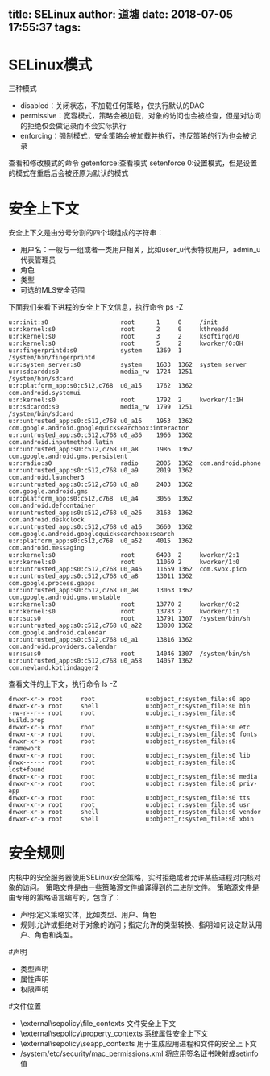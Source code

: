 title: SELinux
author: 道墟
date: 2018-07-05 17:55:37
tags:
---
# SELinux模式
三种模式
- disabled：关闭状态，不加载任何策略，仅执行默认的DAC
- permissive：宽容模式，策略会被加载，对象的访问也会被检查，但是对访问的拒绝仅会做记录而不会实际执行
- enforcing：强制模式，安全策略会被加载并执行，违反策略的行为也会被记录

查看和修改模式的命令
getenforce:查看模式
setenforce 0:设置模式，但是设置的模式在重启后会被还原为默认的模式

# 安全上下文
安全上下文是由分号分割的四个域组成的字符串：
- 用户名：一般与一组或者一类用户相关，比如user_u代表特权用户，admin_u代表管理员
- 角色
- 类型
- 可选的MLS安全范围

下面我们来看下进程的安全上下文信息，执行命令 ps -Z

```
u:r:init:s0                    root      1     0     /init
u:r:kernel:s0                  root      2     0     kthreadd
u:r:kernel:s0                  root      3     2     ksoftirqd/0
u:r:kernel:s0                  root      5     2     kworker/0:0H
u:r:fingerprintd:s0            system    1369  1     /system/bin/fingerprintd
u:r:system_server:s0           system    1633  1362  system_server
u:r:sdcardd:s0                 media_rw  1724  1251  /system/bin/sdcard
u:r:platform_app:s0:c512,c768  u0_a15    1762  1362  com.android.systemui
u:r:kernel:s0                  root      1792  2     kworker/1:1H
u:r:sdcardd:s0                 media_rw  1799  1251  /system/bin/sdcard
u:r:untrusted_app:s0:c512,c768 u0_a16    1953  1362  com.google.android.googlequicksearchbox:interactor
u:r:untrusted_app:s0:c512,c768 u0_a36    1966  1362  com.android.inputmethod.latin
u:r:untrusted_app:s0:c512,c768 u0_a8     1986  1362  com.google.android.gms.persistent
u:r:radio:s0                   radio     2005  1362  com.android.phone
u:r:untrusted_app:s0:c512,c768 u0_a9     2019  1362  com.android.launcher3
u:r:untrusted_app:s0:c512,c768 u0_a8     2403  1362  com.google.android.gms
u:r:platform_app:s0:c512,c768  u0_a4     3056  1362  com.android.defcontainer
u:r:untrusted_app:s0:c512,c768 u0_a26    3168  1362  com.android.deskclock
u:r:untrusted_app:s0:c512,c768 u0_a16    3660  1362  com.google.android.googlequicksearchbox:search
u:r:platform_app:s0:c512,c768  u0_a52    4015  1362  com.android.messaging
u:r:kernel:s0                  root      6498  2     kworker/2:1
u:r:kernel:s0                  root      11069 2     kworker/1:0
u:r:untrusted_app:s0:c512,c768 u0_a46    11659 1362  com.svox.pico
u:r:untrusted_app:s0:c512,c768 u0_a8     13011 1362  com.google.process.gapps
u:r:untrusted_app:s0:c512,c768 u0_a8     13063 1362  com.google.android.gms.unstable
u:r:kernel:s0                  root      13770 2     kworker/0:2
u:r:kernel:s0                  root      13783 2     kworker/1:1
u:r:su:s0                      root      13791 1307  /system/bin/sh
u:r:untrusted_app:s0:c512,c768 u0_a22    13800 1362  com.google.android.calendar
u:r:untrusted_app:s0:c512,c768 u0_a1     13816 1362  com.android.providers.calendar
u:r:su:s0                      root      14046 1307  /system/bin/sh
u:r:untrusted_app:s0:c512,c768 u0_a58    14057 1362  com.newland.kotlindagger2
```
查看文件的上下文，执行命令 ls -Z
```
drwxr-xr-x root     root              u:object_r:system_file:s0 app
drwxr-xr-x root     shell             u:object_r:system_file:s0 bin
-rw-r--r-- root     root              u:object_r:system_file:s0 build.prop
drwxr-xr-x root     root              u:object_r:system_file:s0 etc
drwxr-xr-x root     root              u:object_r:system_file:s0 fonts
drwxr-xr-x root     root              u:object_r:system_file:s0 framework
drwxr-xr-x root     root              u:object_r:system_file:s0 lib
drwx------ root     root              u:object_r:system_file:s0 lost+found
drwxr-xr-x root     root              u:object_r:system_file:s0 media
drwxr-xr-x root     root              u:object_r:system_file:s0 priv-app
drwxr-xr-x root     root              u:object_r:system_file:s0 tts
drwxr-xr-x root     root              u:object_r:system_file:s0 usr
drwxr-xr-x root     shell             u:object_r:system_file:s0 vendor
drwxr-xr-x root     shell             u:object_r:system_file:s0 xbin
```

# 安全规则
内核中的安全服务器使用SELinux安全策略，实时拒绝或者允许某些进程对内核对象的访问。
策略文件是由一些策略源文件编译得到的二进制文件。
策略源文件是由专用的策略语言编写的，包含了：
- 声明:定义策略实体，比如类型、用户、角色
- 规则:允许或拒绝对于对象的访问；指定允许的类型转换、指明如何设定默认用户、角色和类型。

#声明
- 类型声明
- 属性声明
- 权限声明


#文件位置
- \external\sepolicy\file_contexts   		文件安全上下文
- \external\sepolicy\property_contexts 		系统属性安全上下文
- \external\sepolicy\seapp_contexts			用于生成应用进程和文件的安全上下文
- /system/etc/security/mac_permissions.xml	将应用签名证书映射成setinfo值

